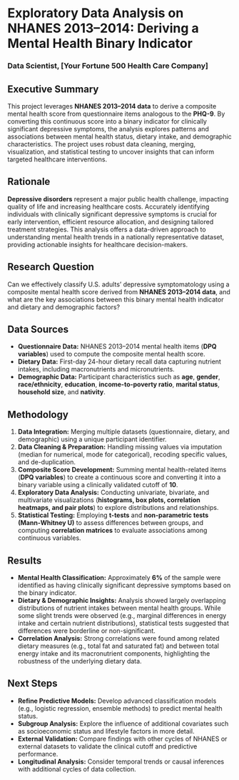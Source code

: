 # Exploratory Data Analysis on NHANES 2013–2014: Deriving a Mental Health Binary Indicator

### Data Scientist, [Your Fortune 500 Health Care Company]

## Executive Summary
This project leverages **NHANES 2013–2014 data** to derive a composite mental health score from questionnaire items analogous to the **PHQ-9**. By converting this continuous score into a binary indicator for clinically significant depressive symptoms, the analysis explores patterns and associations between mental health status, dietary intake, and demographic characteristics. The project uses robust data cleaning, merging, visualization, and statistical testing to uncover insights that can inform targeted healthcare interventions.

## Rationale
**Depressive disorders** represent a major public health challenge, impacting quality of life and increasing healthcare costs. Accurately identifying individuals with clinically significant depressive symptoms is crucial for early intervention, efficient resource allocation, and designing tailored treatment strategies. This analysis offers a data-driven approach to understanding mental health trends in a nationally representative dataset, providing actionable insights for healthcare decision-makers.

## Research Question
Can we effectively classify U.S. adults’ depressive symptomatology using a composite mental health score derived from **NHANES 2013–2014 data**, and what are the key associations between this binary mental health indicator and dietary and demographic factors?

## Data Sources
- **Questionnaire Data:** NHANES 2013–2014 mental health items (**DPQ variables**) used to compute the composite mental health score.  
- **Dietary Data:** First-day 24-hour dietary recall data capturing nutrient intakes, including macronutrients and micronutrients.  
- **Demographic Data:** Participant characteristics such as **age**, **gender**, **race/ethnicity**, **education**, **income-to-poverty ratio**, **marital status**, **household size**, and **nativity**.  

## Methodology
1. **Data Integration:** Merging multiple datasets (questionnaire, dietary, and demographic) using a unique participant identifier.  
2. **Data Cleaning & Preparation:** Handling missing values via imputation (median for numerical, mode for categorical), recoding specific values, and de-duplication.  
3. **Composite Score Development:** Summing mental health-related items (**DPQ variables**) to create a continuous score and converting it into a binary variable using a clinically validated cutoff of **10**.  
4. **Exploratory Data Analysis:** Conducting univariate, bivariate, and multivariate visualizations (**histograms, box plots, correlation heatmaps, and pair plots**) to explore distributions and relationships.  
5. **Statistical Testing:** Employing **t-tests** and **non-parametric tests (Mann-Whitney U)** to assess differences between groups, and computing **correlation matrices** to evaluate associations among continuous variables.  

## Results
- **Mental Health Classification:** Approximately **6%** of the sample were identified as having clinically significant depressive symptoms based on the binary indicator.  
- **Dietary & Demographic Insights:** Analysis showed largely overlapping distributions of nutrient intakes between mental health groups. While some slight trends were observed (e.g., marginal differences in energy intake and certain nutrient distributions), statistical tests suggested that differences were borderline or non-significant.  
- **Correlation Analysis:** Strong correlations were found among related dietary measures (e.g., total fat and saturated fat) and between total energy intake and its macronutrient components, highlighting the robustness of the underlying dietary data.  

## Next Steps
- **Refine Predictive Models:** Develop advanced classification models (e.g., logistic regression, ensemble methods) to predict mental health status.  
- **Subgroup Analysis:** Explore the influence of additional covariates such as socioeconomic status and lifestyle factors in more detail.  
- **External Validation:** Compare findings with other cycles of NHANES or external datasets to validate the clinical cutoff and predictive performance.  
- **Longitudinal Analysis:** Consider temporal trends or causal inferences with additional cycles of data collection.
